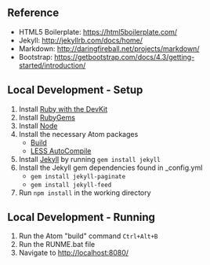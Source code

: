 ## Reference
- HTML5 Boilerplate: https://html5boilerplate.com/
- Jekyll: http://jekyllrb.com/docs/home/
- Markdown: http://daringfireball.net/projects/markdown/
- Bootstrap: https://getbootstrap.com/docs/4.3/getting-started/introduction/

## Local Development - Setup
1. Install [Ruby with the DevKit](https://www.ruby-lang.org/)
2. Install [RubyGems](https://rubygems.org/)
3. Install [Node](https://nodejs.org/)
4. Install the necessary Atom packages
    - [Build](https://atom.io/packages/build)
    - [LESS AutoCompile](https://atom.io/packages/less-autocompile)
5. Install [Jekyll](https://jekyllrb.com/) by running `gem install jekyll`
6. Install the Jekyll gem dependencies found in \_config.yml
    - `gem install jekyll-paginate`
    - `gem install jekyll-feed`
7. Run `npm install` in the working directory

## Local Development - Running
1. Run the Atom "build" command `Ctrl+Alt+B`
2. Run the RUNME.bat file
3. Navigate to [http://localhost:8080/](http://localhost:8080/)
